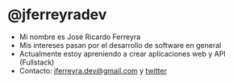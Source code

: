 # @jferreyradev
- Mi nombre es José Ricardo Ferreyra
- Mis intereses pasan por el desarrollo de software en general
- Actualmente estoy apreniendo a crear aplicaciones web y API (Fullstack)
- Contacto: [jferreyra.dev@gmail.com](mailto:jferreyra.dev@gmail.com) y [twitter](https://twitter.com/jferreyradev)
     
     
        
<!---
jferreyradev/jferreyradev is a ✨ special ✨ repository because its `README.md` (this file) appears on your GitHub profile.
You can click the Preview link to take a look at your changes.
--->
